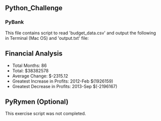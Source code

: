 ## Python_Challenge

### PyBank 

This file contains script to read 'budget_data.csv' and output the following in Terminal (Mac OS) and 'output.txt' file:

Financial Analysis
----------------------------
* Total Months: 86
* Total:  $38382578
* Average Change: $-2315.12
* Greatest Increase in Profits: 2012-Feb $(1926159)
* Greatest Decrease in Profits: 2013-Sep $(-2196167)

## PyRymen (Optional) 

This exercise script was not completed.
